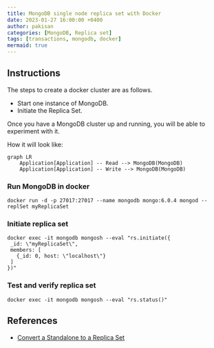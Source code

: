 ```yaml
---
title: MongoDB single node replica set with Docker
date: 2023-01-27 16:00:00 +0400
author: pakisan
categories: [MongoDB, Replica set]
tags: [transactions, mongodb, docker]
mermaid: true
---
```


## Instructions

The steps to create a docker cluster are as follows.
- Start one instance of MongoDB.
- Initiate the Replica Set.

Once you have a MongoDB cluster up and running, you will be able to experiment with it.

How it will look like:

```mermaid
graph LR
    Application[Application] -- Read --> MongoDB(MongoDB)
    Application[Application] -- Write --> MongoDB(MongoDB)
```

### Run MongoDB in docker
```shell
docker run -d -p 27017:27017 --name mongodb mongo:6.0.4 mongod --replSet myReplicaSet
```

### Initiate replica set
```shell
docker exec -it mongodb mongosh --eval "rs.initiate({
 _id: \"myReplicaSet\",
 members: [
   {_id: 0, host: \"localhost\"}
 ]
})"
```

### Test and verify replica set
```shell
docker exec -it mongodb mongosh --eval "rs.status()"
```

## References
- [Convert a Standalone to a Replica Set](https://www.mongodb.com/docs/manual/tutorial/convert-standalone-to-replica-set/)
